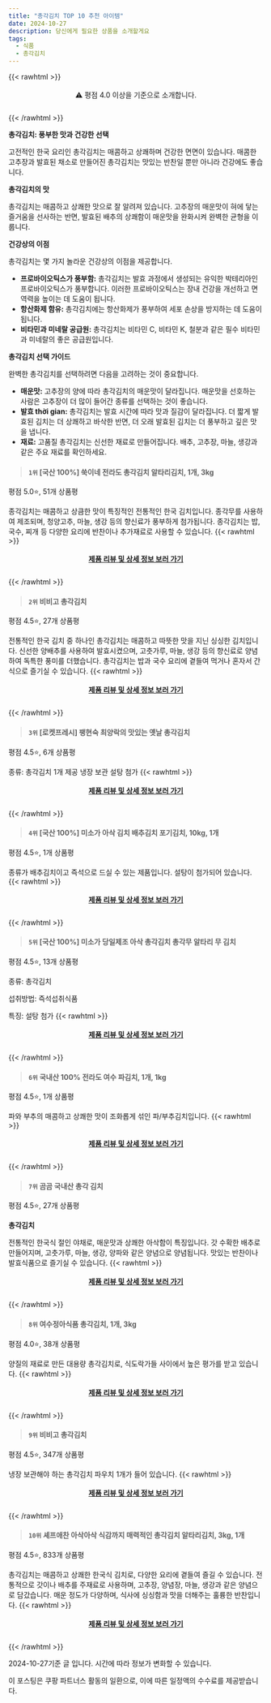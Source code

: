 ```yaml
---
title: "총각김치 TOP 10 추천 아이템"
date: 2024-10-27
description: 당신에게 필요한 상품을 소개할게요
tags:
  - 식품
  - 총각김치
---
```

{{< rawhtml >}}<div class="toc" style="text-align: center; height: 50px; line-height: 2;">  <p>⚠️ 평점 4.0 이상을 기준으로 소개합니다.<br></p></div> {{< /rawhtml >}}

**총각김치: 풍부한 맛과 건강한 선택**

고전적인 한국 요리인 총각김치는 매콤하고 상쾌하며 건강한 면면이 있습니다. 매콤한 고추장과 발효된 채소로 만들어진 총각김치는 맛있는 반찬일 뿐만 아니라 건강에도 좋습니다.

**총각김치의 맛**

총각김치는 매콤하고 상쾌한 맛으로 잘 알려져 있습니다. 고추장의 매운맛이 혀에 닿는 즐거움을 선사하는 반면, 발효된 배추의 상쾌함이 매운맛을 완화시켜 완벽한 균형을 이룹니다.

**건강상의 이점**

총각김치는 몇 가지 놀라운 건강상의 이점을 제공합니다.

* **프로바이오틱스가 풍부함:** 총각김치는 발효 과정에서 생성되는 유익한 박테리아인 프로바이오틱스가 풍부합니다. 이러한 프로바이오틱스는 장내 건강을 개선하고 면역력을 높이는 데 도움이 됩니다.
* **항산화제 함유:** 총각김치에는 항산화제가 풍부하여 세포 손상을 방지하는 데 도움이 됩니다.
* **비타민과 미네랄 공급원:** 총각김치는 비타민 C, 비타민 K, 철분과 같은 필수 비타민과 미네랄의 좋은 공급원입니다.

**총각김치 선택 가이드**

완벽한 총각김치를 선택하려면 다음을 고려하는 것이 중요합니다.

* **매운맛:** 고추장의 양에 따라 총각김치의 매운맛이 달라집니다. 매운맛을 선호하는 사람은 고추장이 더 많이 들어간 종류를 선택하는 것이 좋습니다.
* **발효 thời gian:** 총각김치는 발효 시간에 따라 맛과 질감이 달라집니다. 더 짧게 발효된 김치는 더 상쾌하고 바삭한 반면, 더 오래 발효된 김치는 더 풍부하고 깊은 맛을 냅니다.
* **재료:** 고품질 총각김치는 신선한 재료로 만들어집니다. 배추, 고추장, 마늘, 생강과 같은 주요 재료를 확인하세요.


>#### `1위` [국산 100%] 쑥이네 전라도 총각김치 알타리김치, 1개, 3kg
평점 5.0⭐, 51개 상품평

종각김치는 매콤하고 상큼한 맛이 특징적인 전통적인 한국 김치입니다. 종각무를 사용하여 제조되며, 청양고추, 마늘, 생강 등의 향신료가 풍부하게 첨가됩니다. 종각김치는 밥, 국수, 찌개 등 다양한 요리에 반찬이나 추가재료로 사용할 수 있습니다.
{{< rawhtml >}}<div class="toc" style="text-align: center; height: 50px; line-height: 2;"><p><b><a href="https://link.coupang.com/re/AFFSDP?lptag=AF5033054&pageKey=8390778164&itemId=24257500174&vendorItemId=91271515733&traceid=V0-153-451110d2716033e5&clickBeacon=87c8d410-9468-11ef-8aff-98f4ad2c19df%7E3&requestid=20241027223654712012508499&token=31850C%7CMIXED">제품 리뷰 및 상세 정보 보러 가기</a></b><br></p> </div>{{< /rawhtml >}}

>#### `2위` 비비고 총각김치
평점 4.5⭐, 27개 상품평

전통적인 한국 김치 중 하나인 총각김치는 매콤하고 따뜻한 맛을 지닌 싱싱한 김치입니다. 신선한 양배추를 사용하여 발효시켰으며, 고춧가루, 마늘, 생강 등의 향신료로 양념하여 독특한 풍미를 더했습니다. 총각김치는 밥과 국수 요리에 곁들여 먹거나 혼자서 간식으로 즐기실 수 있습니다.
{{< rawhtml >}}<div class="toc" style="text-align: center; height: 50px; line-height: 2;"><p><b><a href="https://link.coupang.com/re/AFFSDP?lptag=AF5033054&pageKey=111307925&itemId=335288305&vendorItemId=3822602749&traceid=V0-153-3bdf6ad1f4caf54c&requestid=20241027223654712012508499&token=31850C%7CMIXED">제품 리뷰 및 상세 정보 보러 가기</a></b><br></p> </div>{{< /rawhtml >}}

>#### `3위` [로켓프레시] 팽현숙 최양락의 맛있는 옛날 총각김치
평점 4.5⭐, 6개 상품평

종류: 총각김치
1개 제공
냉장 보관
설탕 첨가
{{< rawhtml >}}<div class="toc" style="text-align: center; height: 50px; line-height: 2;"><p><b><a href="https://link.coupang.com/re/AFFSDP?lptag=AF5033054&pageKey=6734024470&itemId=15699303312&vendorItemId=82913880066&traceid=V0-153-493ea99b199e6b02&requestid=20241027223654712012508499&token=31850C%7CMIXED">제품 리뷰 및 상세 정보 보러 가기</a></b><br></p> </div>{{< /rawhtml >}}

>#### `4위` [국산 100%] 미소가 아삭 김치 배추김치 포기김치, 10kg, 1개
평점 4.5⭐, 1개 상품평

종류가 배추김치이고 즉석으로 드실 수 있는 제품입니다. 설탕이 첨가되어 있습니다.
{{< rawhtml >}}<div class="toc" style="text-align: center; height: 50px; line-height: 2;"><p><b><a href="https://link.coupang.com/re/AFFSDP?lptag=AF5033054&pageKey=7339220238&itemId=18859537036&vendorItemId=85834242016&traceid=V0-153-ec5eb6b296b34104&clickBeacon=87c8d410-9468-11ef-98b5-2c58934950b8%7E3&requestid=20241027223654712012508499&token=31850C%7CMIXED">제품 리뷰 및 상세 정보 보러 가기</a></b><br></p> </div>{{< /rawhtml >}}

>#### `5위` [국산 100%] 미소가 당일제조 아삭 총각김치 총각무 알타리 무 김치
평점 4.5⭐, 13개 상품평

종류: 총각김치

섭취방법: 즉석섭취식품

특징: 설탕 첨가
{{< rawhtml >}}<div class="toc" style="text-align: center; height: 50px; line-height: 2;"><p><b><a href="https://link.coupang.com/re/AFFSDP?lptag=AF5033054&pageKey=7693673574&itemId=20580574877&vendorItemId=88058235779&traceid=V0-153-96757dd636d5a1b0&requestid=20241027223654712012508499&token=31850C%7CMIXED">제품 리뷰 및 상세 정보 보러 가기</a></b><br></p> </div>{{< /rawhtml >}}

>#### `6위` 국내산 100% 전라도 여수 파김치, 1개, 1kg
평점 4.5⭐, 1개 상품평

파와 부추의 매콤하고 상쾌한 맛이 조화롭게 섞인 파/부추김치입니다.
{{< rawhtml >}}<div class="toc" style="text-align: center; height: 50px; line-height: 2;"><p><b><a href="https://link.coupang.com/re/AFFSDP?lptag=AF5033054&pageKey=8276689879&itemId=23858359956&vendorItemId=89865361809&traceid=V0-153-b8d6e30284e3c48c&clickBeacon=87c8d410-9468-11ef-82a1-641cb626622a%7E3&requestid=20241027223654712012508499&token=31850C%7CMIXED">제품 리뷰 및 상세 정보 보러 가기</a></b><br></p> </div>{{< /rawhtml >}}

>#### `7위` 곰곰 국내산 총각 김치
평점 4.5⭐, 27개 상품평

**총각김치**

전통적인 한국식 절인 야채로, 매운맛과 상쾌한 아삭함이 특징입니다. 갓 수확한 배추로 만들어지며, 고춧가루, 마늘, 생강, 양파와 같은 양념으로 양념됩니다. 맛있는 반찬이나 발효식품으로 즐기실 수 있습니다.
{{< rawhtml >}}<div class="toc" style="text-align: center; height: 50px; line-height: 2;"><p><b><a href="https://link.coupang.com/re/AFFSDP?lptag=AF5033054&pageKey=344626877&itemId=1094728702&vendorItemId=5613508320&traceid=V0-153-f0ce19f0fe725a15&requestid=20241027223654712012508499&token=31850C%7CMIXED">제품 리뷰 및 상세 정보 보러 가기</a></b><br></p> </div>{{< /rawhtml >}}

>#### `8위` 여수정아식품 총각김치, 1개, 3kg
평점 4.0⭐, 38개 상품평

양질의 재료로 만든 대용량 총각김치로, 식도락가들 사이에서 높은 평가를 받고 있습니다.
{{< rawhtml >}}<div class="toc" style="text-align: center; height: 50px; line-height: 2;"><p><b><a href="https://link.coupang.com/re/AFFSDP?lptag=AF5033054&pageKey=8134884806&itemId=23106684619&vendorItemId=89380765422&traceid=V0-153-de6a46316f7f6e25&clickBeacon=87c8d410-9468-11ef-9fbc-7e03914cdc67%7E3&requestid=20241027223654712012508499&token=31850C%7CMIXED">제품 리뷰 및 상세 정보 보러 가기</a></b><br></p> </div>{{< /rawhtml >}}

>#### `9위` 비비고 총각김치
평점 4.5⭐, 347개 상품평

냉장 보관해야 하는 총각김치 파우치 1개가 들어 있습니다.
{{< rawhtml >}}<div class="toc" style="text-align: center; height: 50px; line-height: 2;"><p><b><a href="https://link.coupang.com/re/AFFSDP?lptag=AF5033054&pageKey=6197129776&itemId=12272426630&vendorItemId=79542848433&traceid=V0-153-d40fadbf73aedfa1&requestid=20241027223654712012508499&token=31850C%7CMIXED">제품 리뷰 및 상세 정보 보러 가기</a></b><br></p> </div>{{< /rawhtml >}}

>#### `10위` 셰프애찬 아삭아삭 식감까지 매력적인 총각김치 알타리김치, 3kg, 1개
평점 4.5⭐, 833개 상품평

총각김치는 매콤하고 상쾌한 한국식 김치로, 다양한 요리에 곁들여 즐길 수 있습니다. 전통적으로 갓이나 배추를 주재료로 사용하며, 고추장, 양념장, 마늘, 생강과 같은 양념으로 담갔습니다. 매운 정도가 다양하며, 식사에 싱싱함과 맛을 더해주는 훌륭한 반찬입니다.
{{< rawhtml >}}<div class="toc" style="text-align: center; height: 50px; line-height: 2;"><p><b><a href="https://link.coupang.com/re/AFFSDP?lptag=AF5033054&pageKey=6309492581&itemId=13088507174&vendorItemId=73453419775&traceid=V0-153-aa85efa83896df4a&clickBeacon=87c8d410-9468-11ef-8cd4-93051a424a5e%7E3&requestid=20241027223654712012508499&token=31850C%7CMIXED">제품 리뷰 및 상세 정보 보러 가기</a></b><br></p> </div>{{< /rawhtml >}}


2024-10-27기준 글 입니다.
시간에 따라 정보가 변화할 수 있습니다.

이 포스팅은 쿠팡 파트너스 활동의 일환으로, 이에 따른 일정액의 수수료를 제공받습니다.